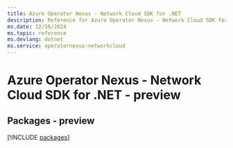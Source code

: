 ```yaml
---
title: Azure Operator Nexus - Network Cloud SDK for .NET
description: Reference for Azure Operator Nexus - Network Cloud SDK for .NET
ms.date: 12/16/2024
ms.topic: reference
ms.devlang: dotnet
ms.service: operatornexus-networkcloud
---
```

# Azure Operator Nexus - Network Cloud SDK for .NET - preview
## Packages - preview
[!INCLUDE [packages](operator-nexus---network-cloud-index.md)]